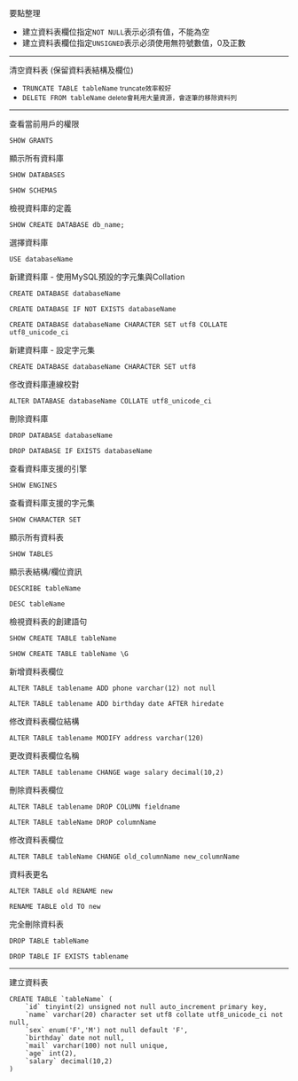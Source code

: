 要點整理
- 建立資料表欄位指定`NOT NULL`表示必須有值，不能為空
- 建立資料表欄位指定`UNSIGNED`表示必須使用無符號數值，0及正數

---

清空資料表 (保留資料表結構及欄位)
- `TRUNCATE TABLE tableName` <small>truncate效率較好</small>
- `DELETE FROM tableName` <small>delete會耗用大量資源，會逐筆的移除資料列</small>

---

查看當前用戶的權限
```
SHOW GRANTS
```

顯示所有資料庫
```
SHOW DATABASES

SHOW SCHEMAS
```

檢視資料庫的定義
```
SHOW CREATE DATABASE db_name;
```

選擇資料庫
```
USE databaseName
```

新建資料庫 - 使用MySQL預設的字元集與Collation
```
CREATE DATABASE databaseName

CREATE DATABASE IF NOT EXISTS databaseName

CREATE DATABASE databaseName CHARACTER SET utf8 COLLATE utf8_unicode_ci
```

新建資料庫 - 設定字元集
```
CREATE DATABASE databaseName CHARACTER SET utf8
```

俢改資料庫連線校對
```
ALTER DATABASE databaseName COLLATE utf8_unicode_ci
```

刪除資料庫
```
DROP DATABASE databaseName

DROP DATABASE IF EXISTS databaseName
```

查看資料庫支援的引擎
```
SHOW ENGINES
```

查看資料庫支援的字元集
```
SHOW CHARACTER SET
```

顯示所有資料表
```
SHOW TABLES
```

顯示表結構/欄位資訊
```
DESCRIBE tableName

DESC tableName
```

檢視資料表的創建語句
```
SHOW CREATE TABLE tableName

SHOW CREATE TABLE tableName \G
```

新增資料表欄位
```
ALTER TABLE tablename ADD phone varchar(12) not null

ALTER TABLE tablename ADD birthday date AFTER hiredate
```

修改資料表欄位結構
```
ALTER TABLE tablename MODIFY address varchar(120)
```

更改資料表欄位名稱
```
ALTER TABLE tablename CHANGE wage salary decimal(10,2)
```

刪除資料表欄位
```
ALTER TABLE tablename DROP COLUMN fieldname

ALTER TABLE tableName DROP columnName
```

修改資料表欄位
```
ALTER TABLE tableName CHANGE old_columnName new_columnName
```

資料表更名
```
ALTER TABLE old RENAME new

RENAME TABLE old TO new
```

完全刪除資料表
```
DROP TABLE tableName

DROP TABLE IF EXISTS tablename
```

---

建立資料表
```
CREATE TABLE `tableName` (
	`id` tinyint(2) unsigned not null auto_increment primary key,
	`name` varchar(20) character set utf8 collate utf8_unicode_ci not null,
	`sex` enum('F','M') not null default 'F',
	`birthday` date not null,
	`mail` varchar(100) not null unique,
	`age` int(2),
	`salary` decimal(10,2)
)
```